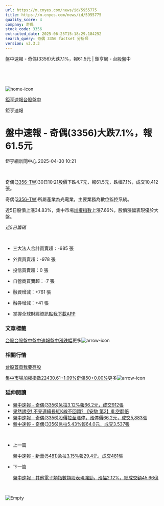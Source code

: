 ```yaml
---
url: https://m.cnyes.com/news/id/5955775
title: https://m.cnyes.com/news/id/5955775
quality_score: 4
company: 奇偶
stock_code: 3356
extracted_date: 2025-06-25T15:18:29.184252
search_query: 奇偶 3356 factset 分析師
version: v3.3.3
---
```


盤中速報 - 奇偶(3356)大跌7.1%，報61.5元 | 鉅亨網 - 台股盤中

‌

‌

![home-icon](/assets/icons/breadCrumb/symbol-icon-home.svg)

[鉅亨速報](/news/cat/anue_live)[台股盤中](/news/cat/tw_live)

鉅亨速報

# 盤中速報 - 奇偶(3356)大跌7.1%，報61.5元

鉅亨網新聞中心 2025-04-30 10:21

‌

奇偶([3356-TW](https://www.cnyes.com/twstock/3356))30日10:21股價下跌4.7元，報61.5元，跌幅7.1%，成交10,412張。

奇偶([3356-TW](https://www.cnyes.com/twstock/3356))所屬產業為光電業，主要業務為數位監控系統。

近5日股價上漲34.83%，集中市場[加權指數](https://invest.cnyes.com/index/TWS/TSE01)上漲7.66%，股價漲幅表現優於大盤。

*近5日籌碼*

‌

* 三大法人合計買賣超：-985 張
* 外資買賣超：-978 張
* 投信買賣超：0 張
* 自營商買賣超：-7 張
* 融資增減：+761 張
* 融券增減：+41 張

* 掌握全球財經資訊[點我下載APP](http://www.cnyes.com/app/?utm_source=mweb&utm_medium=HamMenuBanner&utm_campaign=fixed&utm_content=entr)

### 文章標籤

[台股](https://news.cnyes.com/tag/台股 "台股")[台股盤中](https://news.cnyes.com/tag/台股盤中 "台股盤中")[盤中速報](https://news.cnyes.com/tag/盤中速報 "盤中速報")[盤中漲跌幅](https://news.cnyes.com/tag/盤中漲跌幅 "盤中漲跌幅")更多![arrow-icon](/assets/icons/arrows/arrow-down.svg)

### 相關行情

[台股首頁](https://www.cnyes.com/twstock)[我要存股](https://supr.link/8OHaU)

[集中市場加權指數22430.61+1.09%](https://invest.cnyes.com/index/TWS/TSE01)[奇偶50+0.00%](https://www.cnyes.com/twstock/3356)更多![arrow-icon](/assets/icons/arrows/arrow-down.svg)

### 延伸閱讀

* [盤中速報 - 奇偶(3356)急拉3.12%報66.2元，成交912張](/news/id/5955377)
* [果然誘空! 不見連續長紅K線不回頭? 【安馳 第2】軋空翻倍](/news/id/5954771)
* [盤中速報 - 奇偶(3356)股價拉至漲停，漲停價66.2元，成交5,883張](/news/id/5953781)
* [盤中速報 - 奇偶(3356)急拉5.43%報64.0元，成交3,537張](/news/id/5953761)

‌

* 上一篇

  [盤中速報 - 新華(5481)急拉3.15%報29.4元，成交481張](/news/id/5955979)
* 下一篇

  [盤中速報 - 其他電子類指數類股表現強勁，漲幅2.12%，總成交額45.66億](/news/id/5954259)

‌

![Empty](/assets/icons/skeleton/empty-image.svg)

‌